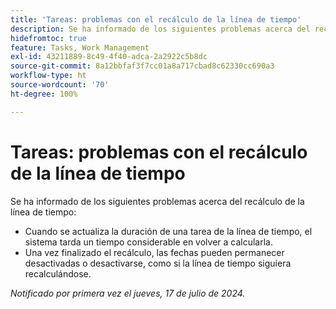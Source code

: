 ```yaml
---
title: 'Tareas: problemas con el recálculo de la línea de tiempo'
description: Se ha informado de los siguientes problemas acerca del recálculo de la cronología.
hidefromtoc: true
feature: Tasks, Work Management
exl-id: 43211889-8c49-4f40-adca-2a2922c5b8dc
source-git-commit: 8a12bbfaf3f7cc01a8a717cbad8c62330cc690a3
workflow-type: ht
source-wordcount: '70'
ht-degree: 100%

---
```


# Tareas: problemas con el recálculo de la línea de tiempo

<!--
>[!NOTE]
>
>This article was fixed on October 10, 2024.
-->

Se ha informado de los siguientes problemas acerca del recálculo de la línea de tiempo:

* Cuando se actualiza la duración de una tarea de la línea de tiempo, el sistema tarda un tiempo considerable en volver a calcularla.
* Una vez finalizado el recálculo, las fechas pueden permanecer desactivadas o desactivarse, como si la línea de tiempo siguiera recalculándose.

_Notificado por primera vez el jueves, 17 de julio de 2024._

